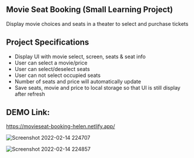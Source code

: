 ## Movie Seat Booking (Small Learning Project)

Display movie choices and seats in a theater to select and purchase tickets

## Project Specifications

- Display UI with movie select, screen, seats & seat info
- User can select a movie/price
- User can select/deselect seats
- User can not select occupied seats
- Number of seats and price will automatically update
- Save seats, movie and price to local storage so that UI is still display after refresh

## DEMO Link:
https://movieseat-booking-helen.netlify.app/

![Screenshot 2022-02-14 224707](https://user-images.githubusercontent.com/94285120/153943991-167f2753-5d02-43eb-bf21-eb44a05eb2ac.png)


![Screenshot 2022-02-14 224857](https://user-images.githubusercontent.com/94285120/153944239-1709c187-214b-49cf-ac4b-587fec1cb1bc.png)
